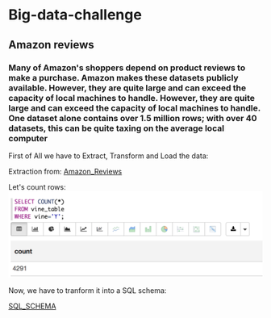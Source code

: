 # Big-data-challenge

## Amazon reviews

###  Many of Amazon's shoppers depend on product reviews to make a purchase. Amazon makes these datasets publicly available. However, they are quite large and can exceed the capacity of local machines to handle. However, they are quite large and can exceed the capacity of local machines to handle. One dataset alone contains over 1.5 million rows; with over 40 datasets, this can be quite taxing on the average local computer

First of All we have to Extract, Transform and Load the data:

Extraction from: [Amazon_Reviews](https://s3.amazonaws.com/amazon-reviews-pds/tsv/index.txt)

Let's count rows:
![Count_Rows](https://github.com/greaterpablo/big-data-challenge/blob/main/Images/vine01.png)

Now, we have to tranform it into a SQL schema:

[SQL_SCHEMA](https://github.com/greaterpablo/big-data-challenge/blob/main/Resources/schema.sql)
